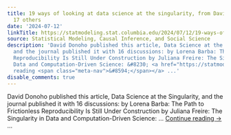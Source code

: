 ```yaml
---
title: 19 ways of looking at data science at the singularity, from David Donoho and
  17 others
date: '2024-07-12'
linkTitle: https://statmodeling.stat.columbia.edu/2024/07/12/19-ways-of-looking-at-data-science-at-the-singularity/
source: Statistical Modeling, Causal Inference, and Social Science
description: 'David Donoho published this article, Data Science at the Singularity,
  and the journal published it with 16 discussions: by Lorena Barba: The Path to Frictionless
  Reproducibility Is Still Under Construction by Juliana Freire: The Singularity in
  Data and Computation-Driven Science: &#8230; <a href="https://statmodeling.stat.columbia.edu/2024/07/12/19-ways-of-looking-at-data-science-at-the-singularity/">Continue
  reading <span class="meta-nav">&#8594;</span></a> ...'
disable_comments: true
---
```

David Donoho published this article, Data Science at the Singularity, and the journal published it with 16 discussions: by Lorena Barba: The Path to Frictionless Reproducibility Is Still Under Construction by Juliana Freire: The Singularity in Data and Computation-Driven Science: &#8230; <a href="https://statmodeling.stat.columbia.edu/2024/07/12/19-ways-of-looking-at-data-science-at-the-singularity/">Continue reading <span class="meta-nav">&#8594;</span></a> ...